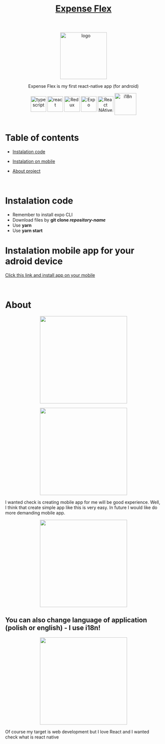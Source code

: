 # <p align="center">[Expense Flex](https://expo.dev/accounts/piotrko64/projects/expense-flex/builds/34ac23cc-f58a-4bc0-8d24-4acdf7d126ca)</p>

<br />

<p align="center"> <img src="https://user-images.githubusercontent.com/77500425/185703057-80d1d997-38be-42ad-8cfe-09b4af123c41.png" title="logo" alt="logo" width="150"/></p>



<p align="center"> Expense Flex is my first react-native app (for android) </p>



<div align="center">

<img src="https://user-images.githubusercontent.com/77500425/161311954-e03613e7-54b2-4d1b-ac2e-559f8c1e9f2d.png" alt="typescript" height="50"  align="center" title="TS"/>
<img src="https://user-images.githubusercontent.com/77500425/161312615-f3961568-28bb-48fa-9d95-93ecd61337b3.png" alt="react"  height="50" align="center"/>
<img src="https://user-images.githubusercontent.com/77500425/170885815-0f0c6abd-6470-4654-bdc8-d50235fc75c4.png" alt="Redux" height="50"  align="center" title="Redux"/>
<img src="https://user-images.githubusercontent.com/77500425/185703352-050d1a01-1220-4bd5-8d54-664d5af46bad.png" alt="Expo"  height="50" align="center"/>
<img src="https://user-images.githubusercontent.com/77500425/185703524-d6385ebf-3401-4061-8167-2bc63c13727d.png" alt="React NAtive"  height="50" align="center"/>
<img src="https://user-images.githubusercontent.com/77500425/186013478-fdf4ea21-8745-4c5d-9591-35e45e39c66f.png" title="i18n"  width="70" align="center"/>

</div>

<br />

# Table of contents
* [Instalation code](#Instalation-code)

* [Instalation on mobile](#Instalation-mobile-app-for-your-adroid-device)

* [About project](#about)



<br />

# Instalation code
- Remember to install expo CLI
- Download files by **git clone _repository-name_**
- Use **yarn**
- Use **yarn start**

# Instalation mobile app for your adroid device

[Click this link and install app on your mobile](https://expo.dev/accounts/piotrko64/projects/expense-flex/builds/61705780-719e-4403-bb77-107babf6cafa)


<br />

# About 

<p align="center"> <img src="https://user-images.githubusercontent.com/77500425/186268802-96ddd6c2-8c80-43bc-9627-8594c7a8ade6.jpg" width="280"/><p>
<p align="center"> <img src="https://user-images.githubusercontent.com/77500425/186268893-03366f1a-ff35-4f66-ae9c-933f7e822bf9.jpg" width="280"/><p>


I wanted check is creating mobile app  for me will be good experience. 
Well, I think that create simple app like this is very easy.
In future I would like do more demanding mobile app.

<p align="center"> <img src="https://user-images.githubusercontent.com/77500425/186269054-85579e05-6d0e-4f1f-ba96-ba3ea6647375.jpg" width="280"/><p>

## You can also change language of application (polish or english) - I use i18n! 
<p align="center"> <img src="https://user-images.githubusercontent.com/77500425/186269293-48631212-0292-4015-9592-73b6c2a6132f.jpg" width="280"/><p>

Of course my target is web development but I love React and I wanted check what is react native





